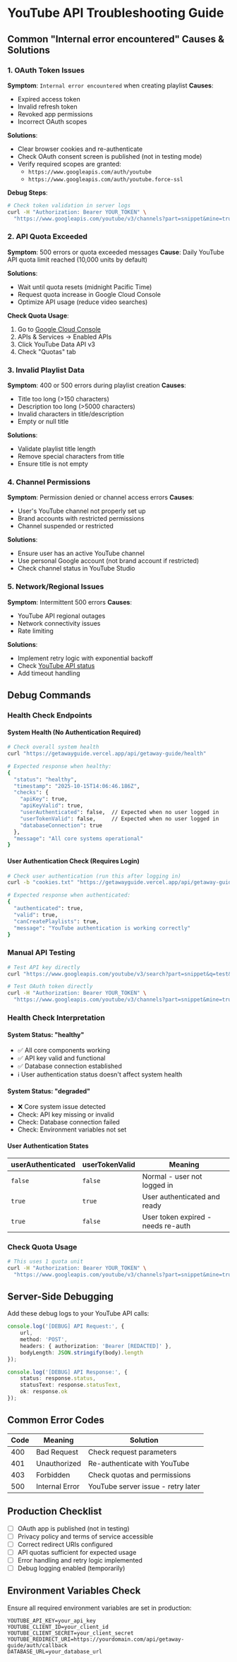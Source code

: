 # YouTube API Troubleshooting Guide

## Common "Internal error encountered" Causes & Solutions

### 1. **OAuth Token Issues**

**Symptom**: `Internal error encountered` when creating playlist
**Causes**:

- Expired access token
- Invalid refresh token
- Revoked app permissions
- Incorrect OAuth scopes

**Solutions**:

- Clear browser cookies and re-authenticate
- Check OAuth consent screen is published (not in testing mode)
- Verify required scopes are granted:
  - `https://www.googleapis.com/auth/youtube`
  - `https://www.googleapis.com/auth/youtube.force-ssl`

**Debug Steps**:

```bash
# Check token validation in server logs
curl -H "Authorization: Bearer YOUR_TOKEN" \
  "https://www.googleapis.com/youtube/v3/channels?part=snippet&mine=true"
```

### 2. **API Quota Exceeded**

**Symptom**: 500 errors or quota exceeded messages
**Cause**: Daily YouTube API quota limit reached (10,000 units by default)

**Solutions**:

- Wait until quota resets (midnight Pacific Time)
- Request quota increase in Google Cloud Console
- Optimize API usage (reduce video searches)

**Check Quota Usage**:

1. Go to [Google Cloud Console](https://console.cloud.google.com/)
2. APIs & Services → Enabled APIs
3. Click YouTube Data API v3
4. Check "Quotas" tab

### 3. **Invalid Playlist Data**

**Symptom**: 400 or 500 errors during playlist creation
**Causes**:

- Title too long (>150 characters)
- Description too long (>5000 characters)
- Invalid characters in title/description
- Empty or null title

**Solutions**:

- Validate playlist title length
- Remove special characters from title
- Ensure title is not empty

### 4. **Channel Permissions**

**Symptom**: Permission denied or channel access errors
**Causes**:

- User's YouTube channel not properly set up
- Brand accounts with restricted permissions
- Channel suspended or restricted

**Solutions**:

- Ensure user has an active YouTube channel
- Use personal Google account (not brand account if restricted)
- Check channel status in YouTube Studio

### 5. **Network/Regional Issues**

**Symptom**: Intermittent 500 errors
**Causes**:

- YouTube API regional outages
- Network connectivity issues
- Rate limiting

**Solutions**:

- Implement retry logic with exponential backoff
- Check [YouTube API status](https://developers.google.com/youtube/v3/status)
- Add timeout handling

## Debug Commands

### Health Check Endpoints

#### System Health (No Authentication Required)

```bash
# Check overall system health
curl "https://getawayguide.vercel.app/api/getaway-guide/health"

# Expected response when healthy:
{
  "status": "healthy",
  "timestamp": "2025-10-15T14:06:46.186Z",
  "checks": {
    "apiKey": true,
    "apiKeyValid": true,
    "userAuthenticated": false,  // Expected when no user logged in
    "userTokenValid": false,     // Expected when no user logged in
    "databaseConnection": true
  },
  "message": "All core systems operational"
}
```

#### User Authentication Check (Requires Login)

```bash
# Check user authentication (run this after logging in)
curl -b "cookies.txt" "https://getawayguide.vercel.app/api/getaway-guide/auth/check"

# Expected response when authenticated:
{
  "authenticated": true,
  "valid": true,
  "canCreatePlaylists": true,
  "message": "YouTube authentication is working correctly"
}
```

### Manual API Testing

```bash
# Test API key directly
curl "https://www.googleapis.com/youtube/v3/search?part=snippet&q=test&key=YOUR_API_KEY"

# Test OAuth token directly
curl -H "Authorization: Bearer YOUR_TOKEN" \
  "https://www.googleapis.com/youtube/v3/channels?part=snippet&mine=true"
```

### Health Check Interpretation

#### System Status: "healthy"

- ✅ All core components working
- ✅ API key valid and functional
- ✅ Database connection established
- ℹ️ User authentication status doesn't affect system health

#### System Status: "degraded"

- ❌ Core system issue detected
- Check: API key missing or invalid
- Check: Database connection failed
- Check: Environment variables not set

#### User Authentication States

| userAuthenticated | userTokenValid | Meaning                            |
| ----------------- | -------------- | ---------------------------------- |
| `false`           | `false`        | Normal - user not logged in        |
| `true`            | `true`         | User authenticated and ready       |
| `true`            | `false`        | User token expired - needs re-auth |

### Check Quota Usage

```bash
# This uses 1 quota unit
curl -H "Authorization: Bearer YOUR_TOKEN" \
  "https://www.googleapis.com/youtube/v3/channels?part=snippet&mine=true"
```

## Server-Side Debugging

Add these debug logs to your YouTube API calls:

```typescript
console.log('[DEBUG] API Request:', {
	url,
	method: 'POST',
	headers: { authorization: 'Bearer [REDACTED]' },
	bodyLength: JSON.stringify(body).length
});

console.log('[DEBUG] API Response:', {
	status: response.status,
	statusText: response.statusText,
	ok: response.ok
});
```

## Common Error Codes

| Code | Meaning        | Solution                           |
| ---- | -------------- | ---------------------------------- |
| 400  | Bad Request    | Check request parameters           |
| 401  | Unauthorized   | Re-authenticate with YouTube       |
| 403  | Forbidden      | Check quotas and permissions       |
| 500  | Internal Error | YouTube server issue - retry later |

## Production Checklist

- [ ] OAuth app is published (not in testing)
- [ ] Privacy policy and terms of service accessible
- [ ] Correct redirect URIs configured
- [ ] API quotas sufficient for expected usage
- [ ] Error handling and retry logic implemented
- [ ] Debug logging enabled (temporarily)

## Environment Variables Check

Ensure all required environment variables are set in production:

```env
YOUTUBE_API_KEY=your_api_key
YOUTUBE_CLIENT_ID=your_client_id
YOUTUBE_CLIENT_SECRET=your_client_secret
YOUTUBE_REDIRECT_URI=https://yourdomain.com/api/getaway-guide/auth/callback
DATABASE_URL=your_database_url
```
